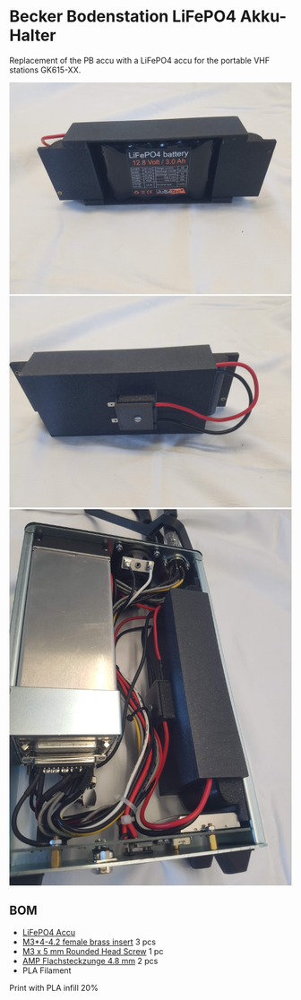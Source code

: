 # Becker Bodenstation LiFePO4 Akku-Halter
Replacement of the PB accu with a LiFePO4 accu for the portable VHF stations GK615-XX.

<img src="img/20240813_151418.jpg">
<img src="img/20240813_151410.jpg">
<img src="img/20240813_152344.jpg">

## BOM
- [LiFePO4 Accu](https://www.jubatec.net/LiFePO4-Akku-12V-3Ah-in-flacher-Ausfuehrung-mit-BMS-Batterie-Management-System.html)
- [M3*4-4.2 female brass insert](https://de.aliexpress.com/i/1005002069529871.html?gatewayAdapt=glo2deu) 3 pcs
- [M3 x 5 mm Rounded Head Screw](https://www.amazon.de/Eisenwaren2000-Linsenkopfschrauben-Innensechsrund-St%C3%BCck-Gewindeschrauben/dp/B07MGDP2N2?th=1) 1 pc
- [AMP Flachsteckzunge 4.8 mm](https://www.jumbo.ch/de/hobby-sport/autozubehoer/zubehoer-innen/kleinaccessoires/umove-flachsteckzunge--48-mm--10-stueck/p/6907952?trackingtoken=product%7Carea2%7CA%7CStandardkampagne%7Cordered_together_PDP%7Cordered_together_PDP#) 2 pcs
- PLA Filament

Print with PLA infill 20%